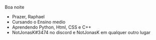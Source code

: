 Boa noite

- Prazer, Raphael
- Cursando o Ensino medio
- Aprendendo Python, Html, CSS e C++
- NotJonasK#3474 no discord e NotJonasK em qualquer outro lugar

<!---
NotJonask/NotJonask is a ✨ special ✨ repository because its `README.md` (this file) appears on your GitHub profile.
You can click the Preview link to take a look at your changes.
--->
